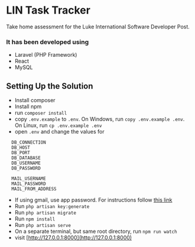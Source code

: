# LIN Task Tracker

Take home assessment for the Luke International Software Developer Post.

### It has been developed using

- Laravel (PHP Framework)
- React
- MySQL

## Setting Up the Solution

- Install composer
- Install npm
- run ```composer install```
- copy ```.env.example``` to ```.env```. On Windows, run ```copy .env.example .env```. On Linux, run ```cp .env.example .env```
- open ```.env``` and change the values for 
```
  DB_CONNECTION
  DB_HOST
  DB_PORT 
  DB_DATABASE
  DB_USERNAME
  DB_PASSWORD
  
  MAIL_USERNAME
  MAIL_PASSWORD
  MAIL_FROM_ADDRESS
  ```
- If using gmail, use app password. For instructions follow [this link](https://support.google.com/accounts/answer/185833?hl=en)
- Run ```php artisan key:generate```
- Run ```php artisan migrate```
- Run ```npm install```
- Run ```php artisan serve```
- On a separate terminal, but same root directory, run ```npm run watch```
- visit [http://127.0.0.1:8000](http://127.0.0.1:8000)
